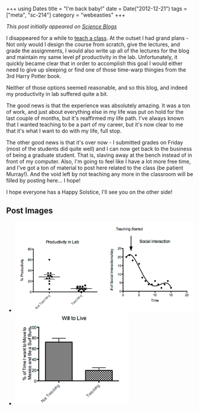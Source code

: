 +++
using Dates
title = "I'm back baby!"
date = Date("2012-12-21")
tags = ["meta", "sc-214"]
category = "webeasties"
+++

_This post initially appeared on [Science Blogs](http://scienceblogs.com/webeasties)_

I disappeared for a while to [teach a class](http://scienceblogs.com/webeasties/2012/08/28/plagues-and-pandemics-emerson-sc-214/). At the outset I had grand plans - Not only would I design the course from scratch, give the lectures, and grade the assignments, I would also write up all of the lectures for the blog and maintain my same level pf productivity in the lab. Unfortunately, it quickly became clear that in order to accomplish this goal I would either need to give up sleeping or find one of those time-warp thingies from the 3rd Harry Potter book.

Neither of those options seemed reasonable, and so this blog, and indeed my productivity in lab suffered quite a bit.

The good news is that the experience was absolutely amazing. It was a ton of work, and just about everything else in my life was put on hold for the last couple of months, but it's reaffirmed my life path. I've always known that I wanted teaching to be a part of my career, but it's now clear to me that it's what I want to do with my life, full stop.

The other good news is that it's over now - I submitted grades on Friday (most of the students did quite well) and I can now get back to the business of being a graduate student. That is, slaving away at the bench instead of in front of my computer. Also, I'm going to feel like I have a lot more free time, and I've got a ton of material to post here related to the class (be patient Murray!). And the void left by not teaching any more in the classroom will be filled by posting here... I hope!

I hope everyone has a Happy Solstice, I'll see you on the other side!

      
  

 ## Post Images

- ![Data representative of a single experiment](/assets/img/webeasties/Screen-Shot-2012-12-21-at-1.58.05-PM.png)
- ![](/assets/img/webeasties/Screen-Shot-2012-12-21-at-2.02.17-PM.png)

